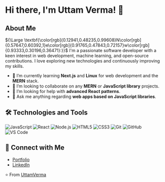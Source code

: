# Hi there, I'm Uttam Verma! 👋

## About Me
${\Large \textbf{\color[rgb]{0.12941,0.48235,0.99608}N\color[rgb]{0.57647,0.60392,1}e\color[rgb]{0.91765,0.47843,0.72157}w\color[rgb]{0.93333,0.30196,0.36471}:}}$
I'm a passionate software developer with a keen interest in web development, machine learning, and open-source contributions. I love exploring new technologies and continuously improving my skills.

- 🌱 I’m currently learning **Next.js** and **Linux** for web development and the **MERN** stack.
- 👯 I’m looking to collaborate on any **MERN** or **JavaScript library** projects.
- 🤔 I’m looking for help with **advanced React patterns**.
- 💬 Ask me anything regarding **web apps based on JavaScript libraries**.

## 🛠️ Technologies and Tools

![JavaScript](https://img.shields.io/badge/-JavaScript-333333?style=flat&logo=javascript)
![React](https://img.shields.io/badge/-React-333333?style=flat&logo=react)
![Node.js](https://img.shields.io/badge/-Node.js-333333?style=flat&logo=node.js)
![HTML5](https://img.shields.io/badge/-HTML5-333333?style=flat&logo=html5)
![CSS3](https://img.shields.io/badge/-CSS3-333333?style=flat&logo=css3)
![Git](https://img.shields.io/badge/-Git-333333?style=flat&logo=git)
![GitHub](https://img.shields.io/badge/-GitHub-333333?style=flat&logo=github)
![VS Code](https://img.shields.io/badge/-VS_Code-333333?style=flat&logo=visual-studio-code)

## 🔗 Connect with Me

- [Portfolio](https://uttam-verma-portfolio.vercel.app/)
- [LinkedIn](https://www.linkedin.com/in/uttam-verma-72aa90258/)

⭐️ From [UttamVerma](https://github.com/UttamVerma)
